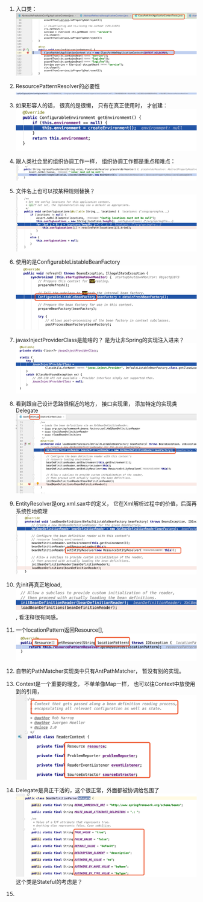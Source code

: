 1. 入口类：  
   ![](/assets/entry.png)

2. ResourcePatternResolver的必要性![](/assets/patternResolver.png)

3. 如果形容人的话， 很真的是很懒， 只有在真正使用时， 才创建：![](/assets/lazyCreate.png)

4. 跟人类社会里的组织协调工作一样， 组织协调工作都是重点和难点： ![](/assets/zuzhiXietiao.png)

5. 文件名上也可以按某种规则替换？![](/assets/fileNameReplace.png)

6. 使用的是ConfigurableListableBeanFactory![](/assets/obtainConfigurableListableBeanFactory.png)

7. javaxInjectProviderClass是能啥的？ 是为让非Spring的实现注入进来？![](/assets/javaxInjectProviderClass.png)

8. 看到跟自己设计思路很相近的地方， 接口实现里， 添加特定的实现类Delegate![](/assets/design_echo.png)

9. EntityResolver是org.xml.sax中的定义， 它在Xml解析过程中的价值，后面再系统性地梳理![](/assets/ResourceEntityResolver.png)

10. 先init再真正地load,![](/assets/initThenLoad.png), 看注释很有同感。

11. 一个locationPattern返回Resource\[\], ![](/assets/locationPattern-multi-Resource.png)

12. 自带的PathMatcher实现类中只有AntPathMatcher， 暂没有别的实现。

13. Context是一个重要的理念， 不单单像Map一样， 也可以往Context中放使用到的引用，![](/assets/ReaderContext.png)

14. Delegate是真正干活的，这个很正常，外面都被协调给包围了 ![](/assets/delegate.png)这个类是Stateful的考虑是？ 

15. 


